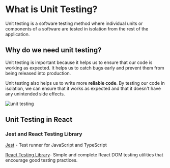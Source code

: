 # What is Unit Testing?

Unit testing is a software testing method where individual units or components of a software are tested in isolation from the rest of the application.

## Why do we need unit testing?

Unit testing is important because it helps us to ensure that our code is working as expected. It helps us to catch bugs early and prevent them from being released into production.

Unit testing also helps us to write more **reliable code**. By testing our code in isolation, we can ensure that it works as expected and that it doesn't have any unintended side effects.

![unit testing](https://miro.medium.com/v2/resize:fit:720/format:webp/1*S-WQ9KwM7kkmwKWy41SPYw.png)

## Unit Testing in React

### Jest and React Testing Library

[Jest](https://jestjs.io/) - Test runner for JavaScript and TypeScript

[React Testing Library](https://testing-library.com/docs/react-testing-library/intro/)- Simple and complete React DOM testing utilities that encourage good testing practices.
